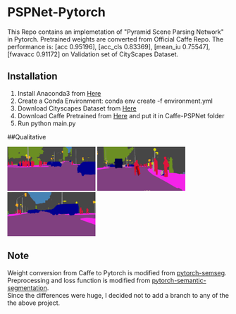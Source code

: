 # PSPNet-Pytorch
This Repo contains an implemetation of "Pyramid Scene Parsing Network" in Pytorch. Pretrained weights are converted from Official Caffe Repo. The performance is:
[acc 0.95196], [acc_cls 0.83369], [mean_iu 0.75547], [fwavacc 0.91172]
on Validation set of CityScapes Dataset.

## Installation
1. Install Anaconda3 from [Here](https://www.anaconda.com)
2. Create a Conda Environment: conda env create -f environment.yml
3. Download Cityscapes Dataset from [Here](https://www.cityscapes-dataset.com/)
4. Download Caffe Pretrained from [Here](https://drive.google.com/open?id=0BzaU285cX7TCT1M3TmNfNjlUeEU) and put it in Caffe-PSPNet folder
4. Run python main.py

##Qualitative 
<p float="left">
  <img src="prediction/1.png" width="200" />
  <img src="prediction/2.png" width="200" /> 
  <img src="prediction/3.png" width="200" />
</p>


## Note
Weight conversion from Caffe to Pytorch is modified from [pytorch-semseg](https://github.com/meetshah1995/pytorch-semseg). <br />
Preprocessing and loss function is modified from [pytorch-semantic-segmentation](https://github.com/zijundeng/pytorch-semantic-segmentation). <br />
Since the differences were huge, I decided not to add a branch to any of the the above project.
